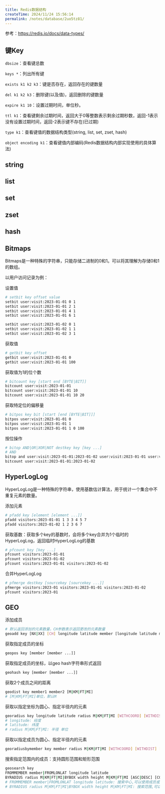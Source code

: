 ```yaml
---
title: Redis数据结构
createTime: 2024/11/24 15:56:14
permalink: /notes/database/2uo5tz81/
---
```

参考：https://redis.io/docs/data-types/

## 键Key

`dbsize`：查看键总数

`keys *`：列出所有键

`exists k1 k2 k3`：键是否存在，返回存在的键数量

`del k1 k2 k3`：删除键(以及值)，返回删除的键数量

`expire k1 10`：设置过期时间，单位秒。

`ttl k1`：查看键剩余过期时间，返回大于0等整数表示剩余过期秒数，返回-1表示没有设置过期时间，返回-2表示键不存在(已过期)

`type k1`：查看键值的数据结构类型(string, list, set, zset, hash)

`object encoding k1`：查看键值内部编码(Redis数据结构内部实现使用的具体算法)

## string



## list



## set



## zset



## hash





## Bitmaps

Bitmaps是一种特殊的字符串，只能存储二进制的0和1。可以将其理解为存储0和1的数组。

以用户访问记录为例：

设置值

```sh
# setbit key offset value
setbit user:visit:2023-01-01 0 1
setbit user:visit:2023-01-01 2 1
setbit user:visit:2023-01-01 4 1
setbit user:visit:2023-01-01 6 1

setbit user:visit:2023-01-02 0 1
setbit user:visit:2023-01-02 1 1
setbit user:visit:2023-01-02 3 1
```

获取值

```sh
# getbit key offset
getbit user:visit:2023-01-01 0
getbit user:visit:2023-01-01 100
```

获取值为1的位个数

```sh
# bitcount key [start end [BYTE|BIT]]
bitcount user:visit:2023-01-01
bitcount user:visit:2023-01-01 10
bitcount user:visit:2023-01-01 10 20
```

获取特定位的偏移量

```sh
# bitpos key bit [start [end [BYTE|BIT]]]
bitpos user:visit:2023-01-01 0
bitpos user:visit:2023-01-01 1
bitpos user:visit:2023-01-01 1 0 100
```

按位操作

```sh
# bitop AND|OR|XOR|NOT destkey key [key ...]
# AND
bitop and user:visit:2023-01-01:2023-01-02 user:visit:2023-01-01 user:visit:2023-01-02
bitcount user:visit:2023-01-01:2023-01-02
```

## HyperLogLog

HyperLogLog是一种特殊的字符串，使用基数估计算法，用于统计一个集合中不重复元素的数量。

添加元素

```sh
# pfadd key [element [element ...]]
pfadd visitors:2023-01-01 1 3 3 4 5 7
pfadd visitors:2023-01-02 1 2 3 6 7
```

获取基数：获取多个key的基数时，会将多个key合并为1个临时的HyperLogLog，返回临时HyperLogLog的基数

```sh
# pfcount key [key ...]
pfcount visitors:2023-01-01
pfcount visitors:2023-01-02
pfcount visitors:2023-01-01 visitors:2023-01-02
```

合并HyperLogLog

```sh
# pfmerge destkey [sourcekey [sourcekey ...]]
pfmerge visitors:2023-01 visitors:2023-01-01 visitors:2023-01-02
pfcount visitors:2023-01
```

## GEO

添加成员

```sh
# 默认返回添加的元素数量，CH参数表示返回更改的元素数量
geoadd key [NX|XX] [CH] longitude latitude member [longitude latitude member ...]
```

获取指定成员的坐标

```sh
geopos key [member [member ...]]
```

获取指定成员的坐标，以geo hash字符串形式返回

```sh
geohash key [member [member ...]]
```

获取2个成员之间的距离

```sh
geodist key member1 member2 [M|KM|FT|MI]
# [M|KM|FT|MI]单位，默认M
```

获取以指定坐标为圆心、指定半径内的元素

```sh
georadius key longitude latitude radius M|KM|FT|MI [WITHCOORD] [WITHDIST] [WITHHASH] [COUNT count [ANY]] [ASC|DESC] [STORE key|STOREDIST key]
# longitude: 经度 
# latitude: 纬度
# radius M|KM|FT|MI: 半径 单位
```

获取以指定成员为圆心、指定半径内的元素

```sh
georadiusbymember key member radius M|KM|FT|MI [WITHCOORD] [WITHDIST] [WITHHASH] [COUNT count [ANY]] [ASC|DESC] [STORE key|STOREDIST key]
```

搜索指定范围内的成员：支持圆形范围和矩形范围

```sh
geosearch key 
FROMMEMBER member|FROMLONLAT longitude latitude 
BYRADIUS radius M|KM|FT|MI|BYBOX width height M|KM|FT|MI [ASC|DESC] [COUNT count [ANY]] [WITHCOORD] [WITHDIST]
# FROMMEMBER member|FROMLONLAT longitude latitude: 搜索中心,可以使用成员或坐标
# BYRADIUS radius M|KM|FT|MI|BYBOX width height M|KM|FT|MI: 搜索范围,可以使用圆形或矩形
```

